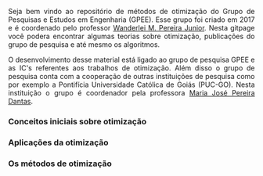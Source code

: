 <p style='text-align: justify;'>Seja bem vindo ao repositório de métodos de otimização do Grupo de Pesquisas e Estudos em Engenharia (GPEE). Esse grupo foi criado em 2017 e é coordenado pelo professor <a href="http://lattes.cnpq.br/2268506213083114">Wanderlei M. Pereira Junior</a>. Nesta gitpage você podera encontrar algumas teorias sobre otimização, publicações do grupo de pesquisa e até mesmo os algoritmos.</p> 

<p style='text-align: justify;'>O desenvolvimento desse material está ligado ao grupo de pesquisa GPEE e as IC's referentes aos trabalhos de otimização. Além disso o grupo de pesquisa conta com a cooperação de outras instituições de pesquisa como por exemplo a Pontifícia Universidade Católica de Goiás (PUC-GO). Nesta instituição o grupo é coordenador pela professora <a href="http://lattes.cnpq.br/5115002204148904">Maria José Pereira Dantas</a>.</p> 

### Conceitos iniciais sobre otimização
### Aplicações da otimização
### Os métodos de otimização

